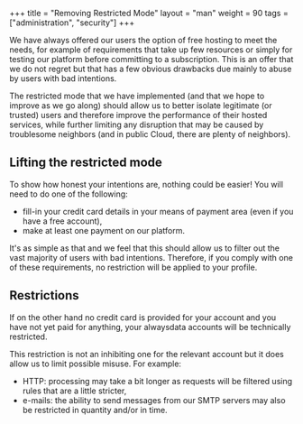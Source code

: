 +++
title = "Removing Restricted Mode"
layout = "man"
weight = 90
tags = ["administration", "security"]
+++

We have always offered our users the option of free hosting to meet the needs, for example of requirements that take up few resources or simply for testing our platform before committing to a subscription. This is an offer that we do not regret but that has a few obvious drawbacks due mainly to abuse by users with bad intentions.

The restricted mode that we have implemented (and that we hope to improve as we go along) should allow us to better isolate legitimate (or trusted) users and therefore improve the performance of their hosted services, while further limiting any disruption that may be caused by troublesome neighbors (and in public Cloud, there are plenty of neighbors).

## Lifting the restricted mode

To show how honest your intentions are, nothing could be easier! You will need to do one of the following:

- fill-in your credit card details in your means of payment area (even if you have a free account),
- make at least one payment on our platform.

It's as simple as that and we feel that this should allow us to filter out the vast majority of users with bad intentions. Therefore, if you comply with one of these requirements, no restriction will be applied to your profile.

## Restrictions

If on the other hand no credit card is provided for your account and you have not yet paid for anything, your alwaysdata accounts will be technically restricted.

This restriction is not an inhibiting one for the relevant account but it does allow us to limit possible misuse. For example:

- HTTP: processing may take a bit longer as requests will be filtered using rules that are a little stricter,
- e-mails: the ability to send messages from our SMTP servers may also be restricted in quantity and/or in time.
